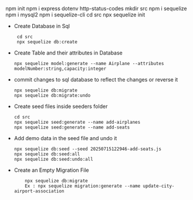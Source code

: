 npm init
npm i express dotenv http-status-codes
mkdir src
npm i sequelize
npm i mysql2
npm i sequelize-cli
cd src
npx sequelize init


- Create Database in Sql
    ```
     cd src
     npx sequelize db:create
    ```

- Create Table and their attributes in Database
    ```
    npx sequelize model:generate --name Airplane --attributes modelNumber:string,capacity:integer
    ```
- commit changes to sql database to reflect the changes or reverse it
    ```
    npx sequelize db:migrate
    npx sequelize db:migrate:undo 
    ```
- Create seed files inside seeders folder
    ```
    cd src
    npx sequelize seed:generate --name add-airplanes
    npx sequelize seed:generate --name add-seats
    ```
- Add demo data in the seed file and undo it
    ```
    npx sequelize db:seed --seed 20250715122946-add-seats.js
    npx sequelize db:seed:all
    npx sequelize db:seed:undo:all
    ```
- Create an Empty Migration File
    ```
        npx sequelize db:migrate
        Ex : npx sequelize migration:generate --name update-city-airport-association
    ```
